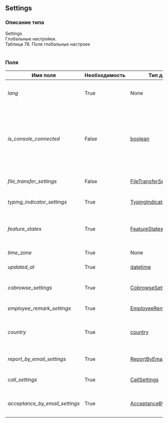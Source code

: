 
## Settings

### Описание типа
Settings<br/>Глобальные настройки.<br/>Таблица 78. Поля глобальных настроек<br/><br/>
### Поля

| Имя поля | Необходимость | Тип данных | Комментарий |
|---|---|---|---|
|*lang*|True|None|Язык пользовательского интерфейса Личного кабинета.<br/>|
|*is_console_connected*|False|[boolean](/docs/types/boolean.md)|Признак подключения оператора.<br/>Устанавливается в true при первом успешном входе оператора через Пульт.<br/>Доступен только для чтения.<br/>|
|*file_transfer_settings*|False|[FileTransferSettings](/docs/types/FileTransferSettings.md)|Настройки функции передачи файлов.<br/>|
|*typing_indicator_settings*|True|[TypingIndicatorSettings](/docs/types/TypingIndicatorSettings.md)|Настройки функции «Подглядывание».<br/>|
|*feature_states*|True|[FeatureStates](/docs/types/FeatureStates.md)|Данные о доступности функциональных возможностей на аккаунте.<br/>|
|*time_zone*|True|None|Временная зона Личного кабинета.<br/>|
|*updated_at*|True|[datetime](/docs/types/datetime.md)|Дата последнего обновления.<br/>|
|*cobrowse_settings*|True|[CobrowseSettings](/docs/types/CobrowseSettings.md)|Настройки функции «Виртуальный ассистент».<br/>|
|*employee_remark_settings*|True|[EmployeeRemarkSettings](/docs/types/EmployeeRemarkSettings.md)|Настройки оценок сотрудников.<br/>|
|*country*|True|[country](/docs/types/country.md)|Двухбуквенный код страны по стандарту ISO 3166-1 alpha-2.<br/><br/>|
|*report_by_email_settings*|True|[ReportByEmailSettings](/docs/types/ReportByEmailSettings.md)|Настройки отправки отчетов на email.<br/>|
|*call_settings*|True|[CallSettings](/docs/types/CallSettings.md)|Настройки звонковой функциональности.<br/>|
|*acceptance_by_email_settings*|True|[AcceptanceByEmailSettings](/docs/types/AcceptanceByEmailSettings.md)|Настройки отправки актов на электронную почту.<br/>|
